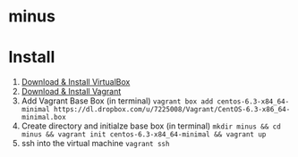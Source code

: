 minus
=====

# Install

1. [Download & Install VirtualBox](https://www.virtualbox.org/wiki/Downloads)
2. [Download & Install Vagrant](http://downloads.vagrantup.com/)
3. Add Vagrant Base Box (in terminal)
  `vagrant box add centos-6.3-x84_64-minimal https://dl.dropbox.com/u/7225008/Vagrant/CentOS-6.3-x86_64-minimal.box`
4. Create directory and initialze base box (in terminal)
  `mkdir minus && cd minus && vagrant init centos-6.3-x84_64-minimal && vagrant up`
5. ssh into the virtual machine
  `vagrant ssh`